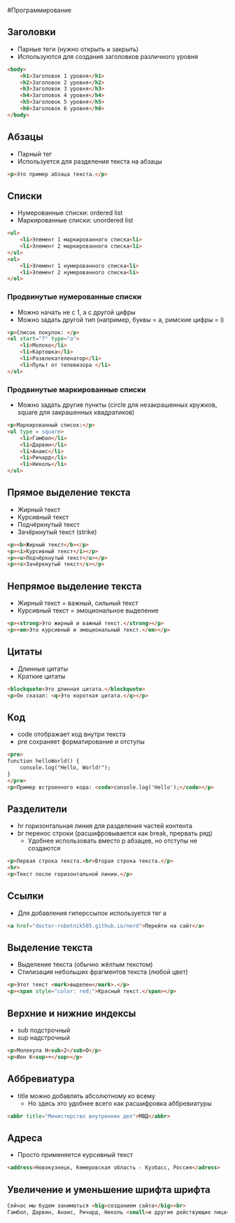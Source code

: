 #Программирование 
## Заголовки
- Парные теги (нужно открыть и закрыть)
- Используются для создания заголовков различного уровня
```html
<body>
	<h1>Заголовок 1 уровня</h1>
	<h2>Заголовок 2 уровня</h2>
	<h3>Заголовок 3 уровня</h3>
	<h4>Заголовок 4 уровня</h4>
	<h5>Заголовок 5 уровня</h5>
	<h6>Заголовок 6 уровня</h6>
</body>
```
## Абзацы
- Парный тег
- Используется для разделения текста на абзацы
```html
<p>Это пример абзаца текста.</p>
```

## Списки
- Нумерованные списки: ordered list
- Маркированные списки: unordered list
```html
<ul>
	<li>Элемент 1 маркированного списка<li>
	<li>Элемент 2 маркированного списка<li>
</ul>
<ol>
	<li>Элемент 1 нумерованного списка<li>
	<li>Элемент 2 нумерованного списка<li>
</ol>
```
### Продвинутые нумерованные списки
- Можно начать не с 1, а с другой цифры
- Можно задать другой тип (например, буквы = a, римские цифры = i)
```html
<p>Список покупок: </p>
<ol start="7" type="a">
	<li>Молоко</li>
	<li>Картошка</li>
	<li>Развлекателенатор</li>
	<li>Пульт от телевизора </li>
</ol>
```
### Продвинутые маркированные списки 
- Можно задать другие пункты (circle для незакрашенных кружков, square для закрашенных квадратиков)
```html
<p>Маркированный список:</p>
<ul type = square>
	<li>Гамбол</li>
	<li>Дарвин</li>
	<li>Анаис</li>
	<li>Ричард</li>
	<li>Николь</li>
</ul>
```
## Прямое выделение текста
- Жирный текст
- Курсивный текст
- Подчёркнутый текст
- Зачёркнутый текст (strike)
```html
<p><b>Жирный текст</b></p>
<p><i>Курсивный текст</i></p>
<p><u>Подчёркнутый текст</u></p>
<p><s>Зачёркнутый текст</s></p>
```
## Непрямое выделение текста 
- Жирный текст = важный, сильный текст
- Курсивный текст = эмоциональное выделение
```html
<p><strong>Это жирный и важный текст.</strong></p>
<p><em>Это курсивный и эмоциональный текст.</em></p>
```
## Цитаты
- Длинные цитаты
- Краткие цитаты
```html
<blockquote>Это длинная цитата.</blockquote>
<p>Он сказал: <q>Это короткая цитата.</q></p>
```
## Код
- code отображает код внутри текста
- pre сохраняет форматирование и отступы
```html
<pre>
function helloWorld() {
    console.log("Hello, World!");
}
</pre>
<p>Пример встроенного кода: <code>console.log('Hello');</code></p>
```
## Разделители 
- hr горизонтальная линия для разделения частей контента 
- br перенос строки (расшифровывается как break, прервать ряд)
	- Удобнее использовать вместо p абзацев, но отступы не создаются  
```html
<p>Первая строка текста.<br>Вторая строка текста.</p>
<hr>
<p>Текст после горизонтальной линии.</p>
```
## Ссылки
- Для добавления гиперссылок используется тег a
```html
<a href="doctor-robotnik505.github.io/nerd">Перейти на сайт</a>
```
## Выделение текста
- Выделение текста (обычно жёлтым текстом)
- Стилизация небольших фрагментов текста (любой цвет)
```html
<p>Этот текст <mark>выделен</mark>.</p>
<p><span style="color: red;">Красный текст.</span></p>
```
## Верхние и нижние индексы
- sub подстрочный 
- sup надстрочный
```html
<p>Молекула H<sub>2</sub>O</p>
<p>Ион K<sup>+</sup></p>
```
## Аббревиатура 
- title можно добавлять абсолютному ко всему
	- Но здесь это удобнее всего как расшифровка аббревиатуры
```html
<abbr title="Министерство внутренних дел">МВД</abbr>
```
## Адреса 
- Просто применяется курсивный текст 
```html
<address>Новокузнецк, Кемеровская область - Кузбасс, Россия</adress>
```
## Увеличение и уменьшение шрифта шрифта 
```html
Сейчаc мы будем заниматься <big>созданием сайта</big><br>
Гамбол, Дарвин, Анаис, Ричард, Николь <small>и другие действующие лица</small>
```